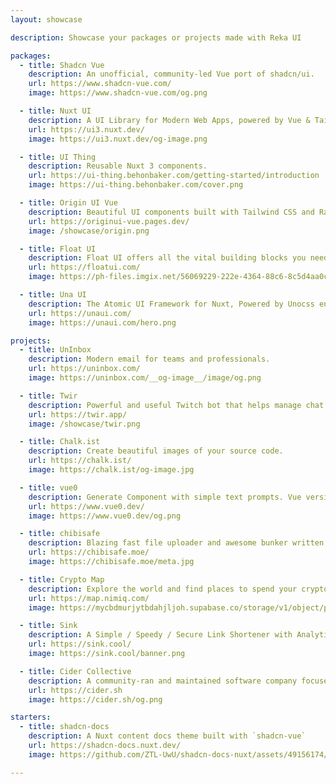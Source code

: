 ```yaml
---
layout: showcase

description: Showcase your packages or projects made with Reka UI

packages:
  - title: Shadcn Vue
    description: An unofficial, community-led Vue port of shadcn/ui.
    url: https://www.shadcn-vue.com/
    image: https://www.shadcn-vue.com/og.png

  - title: Nuxt UI
    description: A UI Library for Modern Web Apps, powered by Vue & Tailwind CSS.
    url: https://ui3.nuxt.dev/
    image: https://ui3.nuxt.dev/og-image.png

  - title: UI Thing
    description: Reusable Nuxt 3 components.
    url: https://ui-thing.behonbaker.com/getting-started/introduction
    image: https://ui-thing.behonbaker.com/cover.png

  - title: Origin UI Vue
    description: Beautiful UI components built with Tailwind CSS and Radix Vue
    url: https://originui-vue.pages.dev/
    image: /showcase/origin.png

  - title: Float UI
    description: Float UI offers all the vital building blocks you need to transform your idea into a great-looking startup.
    url: https://floatui.com/
    image: https://ph-files.imgix.net/56069229-222e-4364-88c6-8c5d4aa0c3e5.png?auto=compress&codec=mozjpeg&cs=strip&auto=format&fit=max&dpr=1

  - title: Una UI
    description: The Atomic UI Framework for Nuxt, Powered by Unocss engine.
    url: https://unaui.com/
    image: https://unaui.com/hero.png

projects:
  - title: UnInbox
    description: Modern email for teams and professionals.
    url: https://uninbox.com/
    image: https://uninbox.com/__og-image__/image/og.png

  - title: Twir
    description: Powerful and useful Twitch bot that helps manage chat on big channels.
    url: https://twir.app/
    image: /showcase/twir.png

  - title: Chalk.ist
    description: Create beautiful images of your source code.
    url: https://chalk.ist/
    image: https://chalk.ist/og-image.jpg

  - title: vue0
    description: Generate Component with simple text prompts. Vue version open source alternative for v0.
    url: https://www.vue0.dev/
    image: https://www.vue0.dev/og.png

  - title: chibisafe
    description: Blazing fast file uploader and awesome bunker written in node! 🚀
    url: https://chibisafe.moe/
    image: https://chibisafe.moe/meta.jpg

  - title: Crypto Map
    description: Explore the world and find places to spend your crypto.
    url: https://map.nimiq.com/
    image: https://mycbdmurjytbdahjljoh.supabase.co/storage/v1/object/public/og-image/og-image.jpg

  - title: Sink
    description: A Simple / Speedy / Secure Link Shortener with Analytics, 100% run on Cloudflare.
    url: https://sink.cool/
    image: https://sink.cool/banner.png

  - title: Cider Collective
    description: A community-ran and maintained software company focused on creating the best experience for end users.
    url: https://cider.sh
    image: https://cider.sh/og.png

starters:
  - title: shadcn-docs
    description: A Nuxt content docs theme built with `shadcn-vue`
    url: https://shadcn-docs.nuxt.dev/
    image: https://github.com/ZTL-UwU/shadcn-docs-nuxt/assets/49156174/b317288d-092d-4656-af5e-54034351daca

---
```

